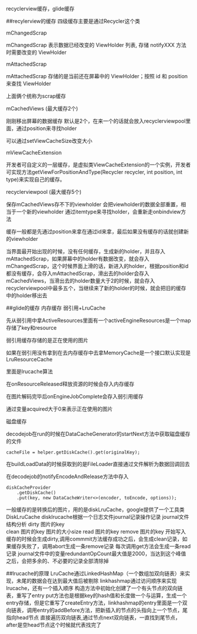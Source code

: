 recyclerview缓存，glide缓存

##recylerview的缓存
四级缓存主要是通过Recycler这个类

mChangedScrap

 mChangedScrap 表示数据已经改变的 ViewHolder 列表, 存储 notifyXXX 方法时需要改变的 ViewHolder

mAttachedScrap

mAttachedScrap 存储的是当前还在屏幕中的 ViewHolder；按照 id 和 position 来查找 ViewHolder

上面俩个统称为scrap缓存

mCachedViews (最大缓存2个)

刚刚移出屏幕的数据缓存 默认是2个，在来一个的话就会放入recyclerviewpool里面，通过position来寻找holder

可以通过setViewCacheSize改变大小

mViewCacheExtension

开发者可自定义的一层缓存，是虚拟类ViewCacheExtension的一个实例，开发者可实现方法getViewForPositionAndType(Recycler recycler, int position, int type)来实现自己的缓存。

recyclerviewpool (最大缓存5个)

保存mCachedViews存不下的viewholder 会把viewholder的数据全部重置，相当于一个新的viewholder
通过itemtype来寻找holder，会重新走onbindview方法

缓存一般都是先通过position来拿在通过id来拿，最后如果没有缓存的话就创建新的viewholder

当界面最开始出现的时候，没有任何缓存，生成新的holder，并且存入mAttachedScrap，如果屏幕中的holder有数据改变，就会存入mChangedScrap，这个时候界面上滑的话，新进入的holder，根据position和id都没有缓存，会存入mAttachedScrap，滑出去的holder会存入mCachedViews，当滑出去的holder数量大于2的时候，就会存入recyclerviewpool中最多五个，当继续来了新的holder的时候，就会把旧的缓存中的holder移出去



##glide的缓存
内存缓存 弱引用+LruCache 

先从弱引用中拿ActiveResources里面有一个activeEngineResources是一个map存储了key和resource

弱引用缓存存储的是正在使用的图片

如果在弱引用没有拿到在去内存缓存中去拿MemoryCache是一个接口默认实现是LruResourceCache

里面是lrucache算法

在onResourceReleased释放资源的时候会存入内存缓存

在图片解码完毕后onEngineJobComplete会存入弱引用缓存

通过变量acquired大于0来表示正在使用的图片



磁盘缓存

decodejob在run的时候在DataCacheGenerator的startNext方法中获取磁盘缓存的文件

```
cacheFile = helper.getDiskCache().get(originalKey);
```

在buildLoadData的时候获取到的是FileLoader直接通过文件解析为数据回调回去

在decodejob的notifyEncodeAndRelease方法中存入

```
diskCacheProvider
    .getDiskCache()
    .put(key, new DataCacheWriter<>(encoder, toEncode, options));
```

一般缓存的是转换后的图片，用的是diskLruCache，google提供了一个工具类DiskLruCache
disklrucache根据一个日志文件journal记录操作记录
journal文件结构分析
dirty  图片的key  
clean 图片的key 图片的大小size
read  图片的key
remove 图片的key
开始写入缓存的时候会生成dirty,调用commmit方法缓存成功之后，会生成clean记录，如果缓存失败了，调用abort生成一条remove记录
每次调用get方法会生成一条read记录
journal文件中的变量redundantOpCount最大值是2000，当达到这个峰值之后，会把多余的、不必要的记录全部清除掉

##lrucache的原理
LruCache通过LinkedHashMap（一个数组加双向链表）来实现，未尾的数据会在达到最大值后被剔除
linkhashmap通过访问顺序来实现lrucache，还有一个插入顺序
构造方法中初始化创建了一个有头节点的双向链表，重写了entry
put方法也是根据key的hash值和长度做一个与运算，生成一个entry存储，但是它重写了createEntry方法，linkhashmap的entry里面是一个双向链表，调用entry的addBefore方法，把新插入的节点的头指向上一个节点，尾指向head节点
直接遍历双向链表,通过节点next双向链表，一直找到尾节点，after是空head节点这个时候就代表找完了
